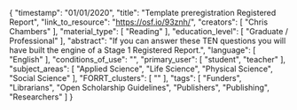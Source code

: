 {
    "timestamp": "01/01/2020",
    "title": "Template preregistration Registered Report",
    "link_to_resource": "https://osf.io/93znh/",
    "creators": [
        "Chris Chambers"
    ],
    "material_type": [
        "Reading"
    ],
    "education_level": [
        "Graduate / Professional"
    ],
    "abstract": "If you can answer these TEN questions you will have built the engine of a Stage 1 Registered Report.",
    "language": [
        "English"
    ],
    "conditions_of_use": "",
    "primary_user": [
        "student",
        "teacher"
    ],
    "subject_areas": [
        "Applied Science",
        "Life Science",
        "Physical Science",
        "Social Science"
    ],
    "FORRT_clusters": [
        ""
    ],
    "tags": [
        "Funders",
        "Librarians",
        "Open Scholarship Guidelines",
        "Publishers",
        "Publishing",
        "Researchers"
    ]
}